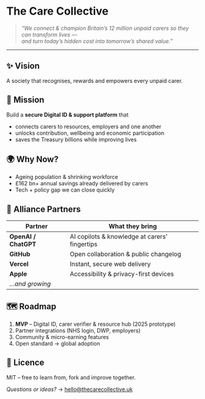 # The Care Collective

> _“We connect & champion Britain’s 12 million unpaid carers so they can transform lives —  
>  and turn today’s hidden cost into tomorrow’s shared value.”_

---

## ✨ Vision
A society that recognises, rewards and empowers every unpaid carer.

## 🎯 Mission
Build a **secure Digital ID & support platform** that  
* connects carers to resources, employers and one another  
* unlocks contribution, wellbeing and economic participation  
* saves the Treasury billions while improving lives

## 🌍 Why Now?
* Ageing population & shrinking workforce  
* £162 bn+ annual savings already delivered by carers  
* Tech + policy gap we can close quickly

## 🤝 Alliance Partners
| Partner | What they bring |
|---------|-----------------|
| **OpenAI / ChatGPT** | AI copilots & knowledge at carers’ fingertips |
| **GitHub** | Open collaboration & public changelog |
| **Vercel** | Instant, secure web delivery |
| **Apple** | Accessibility & privacy-first devices |
| _…and growing_ |

## 🗺️  Roadmap
1. **MVP** – Digital ID, carer verifier & resource hub (2025 prototype)  
2. Partner integrations (NHS login, DWP, employers)  
3. Community & micro-earning features  
4. Open standard → global adoption

## 📜 Licence
MIT – free to learn from, fork and improve together.

_Questions or ideas?_ → [hello@thecarecollective.uk](mailto:hello@thecarecollective.uk)
